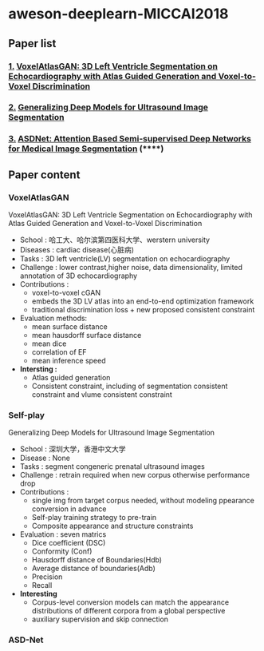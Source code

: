 # aweson-deeplearn-MICCAI2018

## Paper list

### [1.](#VoxelAtlasGAN) [VoxelAtlasGAN: 3D Left Ventricle Segmentation on Echocardiography with Atlas Guided Generation and Voxel-to-Voxel Discrimination](http://cn.arxiv.org/abs/1806.03619)

### [2.](#Self-play) [Generalizing Deep Models for Ultrasound Image Segmentation](https://www.researchgate.net/publication/327629404_Generalizing_Deep_Models_for_Ultrasound_Image_Segmentation_21st_International_Conference_Granada_Spain_September_16-20_2018_Proceedings_Part_IV)

### [3.](#ASD-Net) [ASDNet: Attention Based Semi-supervised Deep Networks for Medical Image Segmentation](https://link.springer.com/content/pdf/10.1007%2F978-3-030-00937-3_43.pdf) (\****)


## Paper content

### VoxelAtlasGAN
VoxelAtlasGAN: 3D Left Ventricle Segmentation on Echocardiography with Atlas Guided Generation and Voxel-to-Voxel Discrimination
 
 - School : 哈工大、哈尔滨第四医科大学、werstern university
 - Diseases : cardiac disease(心脏病)
 - Tasks : 3D left ventricle(LV) segmentation on echocardiography
 - Challenge : lower contrast,higher noise, data dimensionality, limited annotation of 3D echocardiography
 - Contributions :
   - voxel-to-voxel cGAN
   - embeds the 3D LV atlas into an end-to-end optimization framework
   - traditional discrimination loss + new proposed consistent constraint
 - Evaluation methods:
   - mean surface distance
   - mean hausdorff surface distance
   - mean dice
   - correlation of EF
   - mean inference speed
 - **Intersting :** 
   - Atlas guided generation
   - Consistent constraint, including of segmentation consistent constraint and vlume consistent constraint
   

### Self-play
Generalizing Deep Models for Ultrasound Image Segmentation

 - School : 深圳大学，香港中文大学
 - Disease : None
 - Tasks : segment congeneric prenatal ultrasound images
 - Challenge : retrain required when new corpus otherwise performance drop
 - Contributions :
   - single img from target corpus needed, without modeling ppearance conversion in advance
   - Self-play training strategy to pre-train
   - Composite appearance and structure constraints
 - Evaluation : seven matrics
   - Dice coefficient (DSC)
   - Conformity (Conf)
   - Hausdorff distance of Boundaries(Hdb)
   - Average distance of boundaries(Adb)
   - Precision
   - Recall
 - **Interesting**
   - Corpus-level conversion models can match the appearance distributions of different corpora from a global perspective
   - auxiliary supervision and skip connection

### ASD-Net

